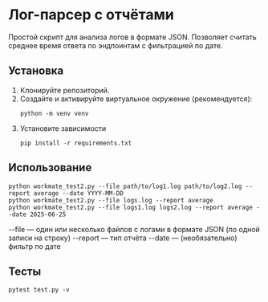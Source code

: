 # Лог-парсер с отчётами

Простой скрипт для анализа логов в формате JSON. 
Позволяет считать среднее время ответа по эндпоинтам с фильтрацией по дате.

## Установка

1. Клонируйте репозиторий.
2. Создайте и активируйте виртуальное окружение (рекомендуется):
   ```
   python -m venv venv
   ```
4. Установите зависимости
   ```
   pip install -r requirements.txt
   ```

## Использование

```
python workmate_test2.py --file path/to/log1.log path/to/log2.log --report average --date YYYY-MM-DD
python workmate_test2.py --file logs.log --report average
python workmate_test2.py --file logs1.log logs2.log --report average --date 2025-06-25
```

--file — один или несколько файлов с логами в формате JSON (по одной записи на строку)
--report — тип отчёта
--date — (необязательно) фильтр по дате

## Тесты
```
pytest test.py -v 
```
